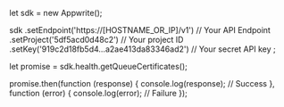 let sdk = new Appwrite();

sdk
    .setEndpoint('https://[HOSTNAME_OR_IP]/v1') // Your API Endpoint
    .setProject('5df5acd0d48c2') // Your project ID
    .setKey('919c2d18fb5d4...a2ae413da83346ad2') // Your secret API key
;

let promise = sdk.health.getQueueCertificates();

promise.then(function (response) {
    console.log(response); // Success
}, function (error) {
    console.log(error); // Failure
});